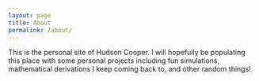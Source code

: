```yaml
---
layout: page
title: About
permalink: /about/
---
```


This is the personal site of Hudson Cooper. I will hopefully be populating this place with some personal projects including fun simulations, mathematical derivations I keep coming back to, and other random things!
